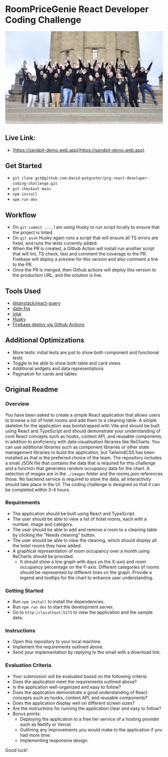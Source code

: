 # RoomPriceGenie React Developer Coding Challenge

![RoomPriceGenie](team.webp)

## Live Link:

- [https://sandpit-demo.web.app](https://sandpit-demo.web.app)

## Get Started

- `git clone git@github.com:david-potgieter/prg-react-developer-coding-challenge.git`
- `git checkout main`
- `npm install`
- `npm run dev`

## Workflow

- On `git commit ...`, I am using Husky to run script locally to ensure that the project is linted.
- On `git push` Husky again runs a script that will ensure all TS errors are fixed, and runs the tests currently added.
- When the PR is created, a Github Action will install run another script that will lint, TS check, test and comment the coverage to the PR. Firebase will deploy a preview for this version and also comment a link to the PR.
- Once the PR is merged, then Github actions will deploy this version to the production URL, and the solution is live.

## Tools Used

- [@tanstack/react-query](https://tanstack.com/query/latest)
- [date-fns](https://date-fns.org/)
- [jotai](https://jotai.org/)
- [Husky](https://typicode.github.io/husky/)
- [Firebase deploy via Github Actions](https://firebase.google.com/docs/hosting/github-integration)

## Additional Optimizations

- More tests: initial tests are just to show both component and functional tests
- Toggle to be able to show both table and card views
- Additional widgets and data representations
- Pagination for cards and tables

## Original Readme

### Overview

You have been asked to create a simple React application that allows users to browse a list of hotel rooms and add them to a cleaning table. A simple skeleton for the application was bootstrapped with Vite and should be built using React and TypeScript and should demonstrate your understanding of core React concepts such as hooks, context API, and reusable components, in addition to proficiency with data visualisation libraries like ReCharts. You can use additional libraries such as component libraries or other state management libraries to build the application, but TailwindCSS has been installed as that is the preferred choice of the team. The repository includes a small JSON file that contains the data that is required for this challenge and a function that generates random occupancy data for the chart. A selection of images are in the `./images` folder and the rooms.json references those. No backend service is required to store the data, all interactivity should take place in the UI. The coding challenge is designed so that it can be completed within 3-4 hours.

### Requirements

- The application should be built using React and TypeScript.
- The user should be able to view a list of hotel rooms, each with a number, image and category.
- The user should be able to add and remove a room to a cleaning table by clicking the "Needs cleaning" button.
- The user should be able to view the cleaning, which should display all the hotel rooms they have added.
- A graphical representation of room occupancy over a month using ReCharts should be provided.
  - It should show a line graph with days on the X-axis and room occupancy percentage on the Y-axis. Different categories of rooms should be represented by different lines on the graph. Provide a legend and tooltips for the chart to enhance user understanding.

### Getting Started

- Run `npm install` to install the dependencies.
- Run `npm run dev` to start the development server.
- Go to `http://localhost:5173` to view the application and the sample data.

### Instructions

- Open this repository to your local machine.
- Implement the requirements outlined above.
- Send your implementation by replying to the email with a download link.

### Evaluation Criteria

- Your submission will be evaluated based on the following criteria:
- Does the application meet the requirements outlined above?
- Is the application well-organized and easy to follow?
- Does the application demonstrate a good understanding of React concepts such as hooks, context API, and reusable components?
- Does the application display well on different screen sizes?
- Are the instructions for running the application clear and easy to follow?
- Bonus points:
  - Deploying the application to a free tier service of a hosting provider such as Netlify or Vercel.
  - Outlining any improvements you would make to the application if you had more time.
  - Implementing responsive design.

Good luck!
